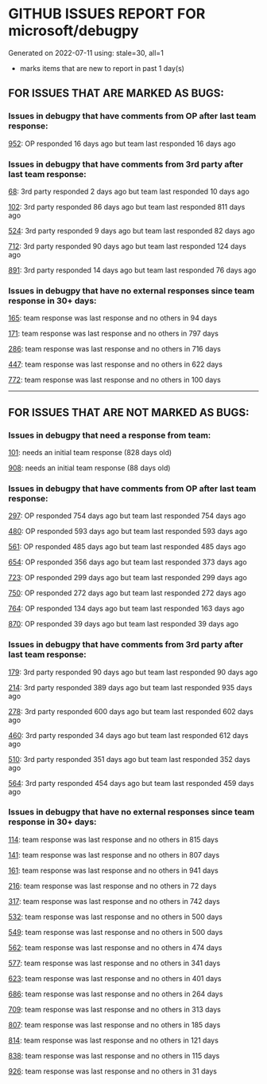 
# GITHUB ISSUES REPORT FOR microsoft/debugpy


Generated on 2022-07-11 using: stale=30, all=1


* marks items that are new to report in past 1 day(s)


## FOR ISSUES THAT ARE MARKED AS BUGS:


### Issues in debugpy that have comments from OP after last team response:


  [952](https://github.com/microsoft/debugpy/issues/952 "Debugger stuck trying to load variables"): OP responded 16 days ago but team last responded 16 days ago

### Issues in debugpy that have comments from 3rd party after last team response:


  [68](https://github.com/microsoft/debugpy/issues/68 "Attach to local process not working in VS Code on Windows with venv "): 3rd party responded 2 days ago but team last responded 10 days ago

  [102](https://github.com/microsoft/debugpy/issues/102 "Gunicorn: Attach to Process Id Error - Timed out waiting for debug server to connect"): 3rd party responded 86 days ago but team last responded 811 days ago

  [524](https://github.com/microsoft/debugpy/issues/524 "Debugging on a remote machine doesn't work"): 3rd party responded 9 days ago but team last responded 82 days ago

  [712](https://github.com/microsoft/debugpy/issues/712 "notification like &quot;Failed launch debugger for child process xxxx&quot;."): 3rd party responded 90 days ago but team last responded 124 days ago

  [891](https://github.com/microsoft/debugpy/issues/891 "Error: Server[1] disconnected unexpectedly when typing anything in the Python debug console while debugging"): 3rd party responded 14 days ago but team last responded 76 days ago

### Issues in debugpy that have no external responses since team response in 30+ days:


  [165](https://github.com/microsoft/debugpy/issues/165 "Entry points aren't being found while test debugging"): team response was last response and no others in 94 days

  [171](https://github.com/microsoft/debugpy/issues/171 "Ctrl+C causes KeyboardInterrupt inside pydevd"): team response was last response and no others in 797 days

  [286](https://github.com/microsoft/debugpy/issues/286 "Attach to local process assumes i386 architecture? "): team response was last response and no others in 716 days

  [447](https://github.com/microsoft/debugpy/issues/447 "Running `breakpoint()` in the watch causes buggy behaviour"): team response was last response and no others in 622 days

  [772](https://github.com/microsoft/debugpy/issues/772 "CXXABI requirement"): team response was last response and no others in 100 days

---

## FOR ISSUES THAT ARE NOT MARKED AS BUGS:


### Issues in debugpy that need a response from team:


  [101](https://github.com/microsoft/debugpy/issues/101 "Limitation of the number of variables"): needs an initial team response (828 days old)

  [908](https://github.com/microsoft/debugpy/issues/908 "Create persistent custom commands"): needs an initial team response (88 days old)

### Issues in debugpy that have comments from OP after last team response:


  [297](https://github.com/microsoft/debugpy/issues/297 "Could a disable_attach API available?"): OP responded 754 days ago but team last responded 754 days ago

  [480](https://github.com/microsoft/debugpy/issues/480 "Error message for embedded python adapter timeout"): OP responded 593 days ago but team last responded 593 days ago

  [561](https://github.com/microsoft/debugpy/issues/561 "Treat mapped files as my code"): OP responded 485 days ago but team last responded 485 days ago

  [654](https://github.com/microsoft/debugpy/issues/654 "Support for supportsLoadedSourcesRequest"): OP responded 356 days ago but team last responded 373 days ago

  [723](https://github.com/microsoft/debugpy/issues/723 "Provide public API to attach debugger in excepthook and see unhandled exception"): OP responded 299 days ago but team last responded 299 days ago

  [750](https://github.com/microsoft/debugpy/issues/750 "Support PEP 582 (__pypackages__) for just-my-code and user-uncaught exceptions"): OP responded 272 days ago but team last responded 272 days ago

  [764](https://github.com/microsoft/debugpy/issues/764 "Problems with python in VSC, eg. not working logs and pathlib and importlib.util"): OP responded 134 days ago but team last responded 163 days ago

  [870](https://github.com/microsoft/debugpy/issues/870 "Provide APIs to stop listening / stop debugger"): OP responded 39 days ago but team last responded 39 days ago

### Issues in debugpy that have comments from 3rd party after last team response:


  [179](https://github.com/microsoft/debugpy/issues/179 "Build native binaries on ci and distribute those."): 3rd party responded 90 days ago but team last responded 90 days ago

  [214](https://github.com/microsoft/debugpy/issues/214 "Step-back / Time Travel Debugging"): 3rd party responded 389 days ago but team last responded 935 days ago

  [278](https://github.com/microsoft/debugpy/issues/278 "When ungrouped, list and dict variables have inconvenient sort order"): 3rd party responded 600 days ago but team last responded 602 days ago

  [460](https://github.com/microsoft/debugpy/issues/460 "Cannot Attach again after disconnect"): 3rd party responded 34 days ago but team last responded 612 days ago

  [510](https://github.com/microsoft/debugpy/issues/510 "Stop at breakpoints during evaluate request (recursive debugging)"): 3rd party responded 351 days ago but team last responded 352 days ago

  [564](https://github.com/microsoft/debugpy/issues/564 "Ignore &quot;justMyCode&quot; flag when doing a step into target"): 3rd party responded 454 days ago but team last responded 459 days ago

### Issues in debugpy that have no external responses since team response in 30+ days:


  [114](https://github.com/microsoft/debugpy/issues/114 "repr () not used in window displays (Issue #1661 continued)"): team response was last response and no others in 815 days

  [141](https://github.com/microsoft/debugpy/issues/141 "redirect input on debug"): team response was last response and no others in 807 days

  [161](https://github.com/microsoft/debugpy/issues/161 "Support the equivalent of Autos in VS"): team response was last response and no others in 941 days

  [216](https://github.com/microsoft/debugpy/issues/216 "Launch VSCode via PYTHONBREAKPOINT and Python 3.7's breakpoint() function."): team response was last response and no others in 72 days

  [317](https://github.com/microsoft/debugpy/issues/317 "Make variable order for dict keys configurable"): team response was last response and no others in 742 days

  [532](https://github.com/microsoft/debugpy/issues/532 "[Investigate] Remote attach without launching adapter subprocess"): team response was last response and no others in 500 days

  [549](https://github.com/microsoft/debugpy/issues/549 "timeout or cancelling of debugpy.connect call"): team response was last response and no others in 500 days

  [562](https://github.com/microsoft/debugpy/issues/562 "Add support for terminateThreads request."): team response was last response and no others in 474 days

  [577](https://github.com/microsoft/debugpy/issues/577 "Support `restart` in terminated event in debug adapter"): team response was last response and no others in 341 days

  [623](https://github.com/microsoft/debugpy/issues/623 "Improve logging of loading of native library (used to set tracing to all threads)"): team response was last response and no others in 401 days

  [686](https://github.com/microsoft/debugpy/issues/686 "Debug inline values shows values twice"): team response was last response and no others in 264 days

  [709](https://github.com/microsoft/debugpy/issues/709 "Support pyside6 (without frame-eval mode)"): team response was last response and no others in 313 days

  [807](https://github.com/microsoft/debugpy/issues/807 "VS Code IDE Freezes on Remote Breakpoint"): team response was last response and no others in 185 days

  [814](https://github.com/microsoft/debugpy/issues/814 "Provide a way to notify users of where a RecursionError happens"): team response was last response and no others in 121 days

  [838](https://github.com/microsoft/debugpy/issues/838 "Debug output and watches don't use custom repr()/str() for long strings?"): team response was last response and no others in 115 days

  [926](https://github.com/microsoft/debugpy/issues/926 "VSCode debugger looks for python in a directory that does not exist even though python is being run from another environment that is active"): team response was last response and no others in 31 days
